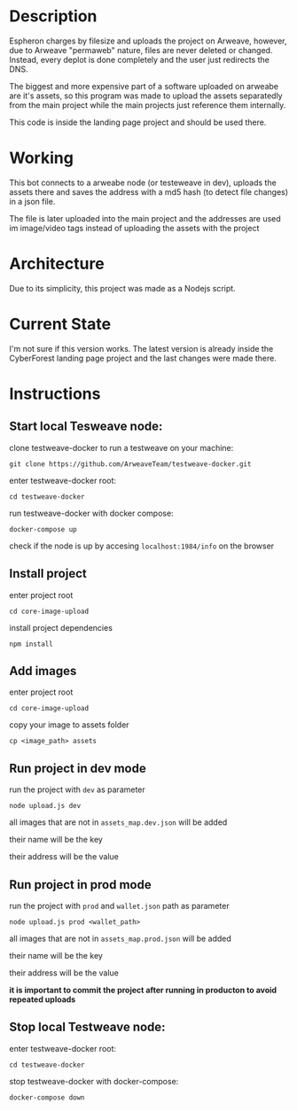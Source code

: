 # Description

Espheron charges by filesize and uploads the project on Arweave, however, due to Arweave "permaweb" nature, files are never deleted or changed. Instead, every deplot is done completely and the user just redirects the DNS.

The biggest and more expensive part of a software uploaded on arweabe are it's assets, so this program was made to upload the assets separatedly from the main project while the main projects just reference them internally.

This code is inside the landing page project and should be used there.

# Working

This bot connects to a arweabe node (or testeweave in dev), uploads the assets there and saves the address with a md5 hash (to detect file changes) in a json file.

The file is later uploaded into the main project and the addresses are used im image/video tags instead of uploading the assets with the project

# Architecture

Due to its simplicity, this project was made as a Nodejs script.

# Current State

I'm not sure if this version works. The latest version is already inside the CyberForest landing page project and the last changes were made there.

# Instructions

## Start local Tesweave node:

clone testweave-docker to run a testweave on your machine:

`git clone https://github.com/ArweaveTeam/testweave-docker.git`

enter testweave-docker root:

`cd testweave-docker`

run testweave-docker with docker compose:

`docker-compose up`

check if the node is up by accesing `localhost:1984/info` on the browser

## Install project

enter project root

`cd core-image-upload`

install project dependencies

`npm install`

## Add images

enter project root

`cd core-image-upload`

copy your image to assets folder

`cp <image_path> assets`

## Run project in dev mode

run the project with `dev` as parameter

`node upload.js dev`

all images that are not in `assets_map.dev.json` will be added 

their name will be the key 

their address will be the value

## Run project in prod mode

run the project with `prod` and `wallet.json` path as parameter

`node upload.js prod <wallet_path>`

all images that are not in `assets_map.prod.json` will be added 

their name will be the key

their address will be the value

**it is important to commit the project after running in producton to avoid repeated uploads**

## Stop local Testweave node:

enter testweave-docker root:

`cd testweave-docker`

stop testweave-docker with docker-compose:

`docker-compose down`
